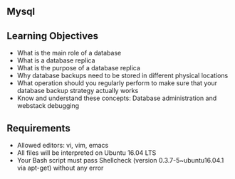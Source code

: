 ## Mysql

## Learning Objectives

- What is the main role of a database
- What is a database replica
- What is the purpose of a database replica
- Why database backups need to be stored in different physical locations
- What operation should you regularly perform to make sure that your database backup strategy actually works
- Know and understand these concepts: Database administration and webstack debugging

## Requirements

- Allowed editors: vi, vim, emacs
- All files will be interpreted on Ubuntu 16.04 LTS
- Your Bash script must pass Shellcheck (version 0.3.7-5~ubuntu16.04.1 via apt-get) without any error
